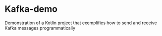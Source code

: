 # Kafka-demo
Demonstration of a Kotlin project that exemplifies how to send and receive Kafka messages programmatically 

